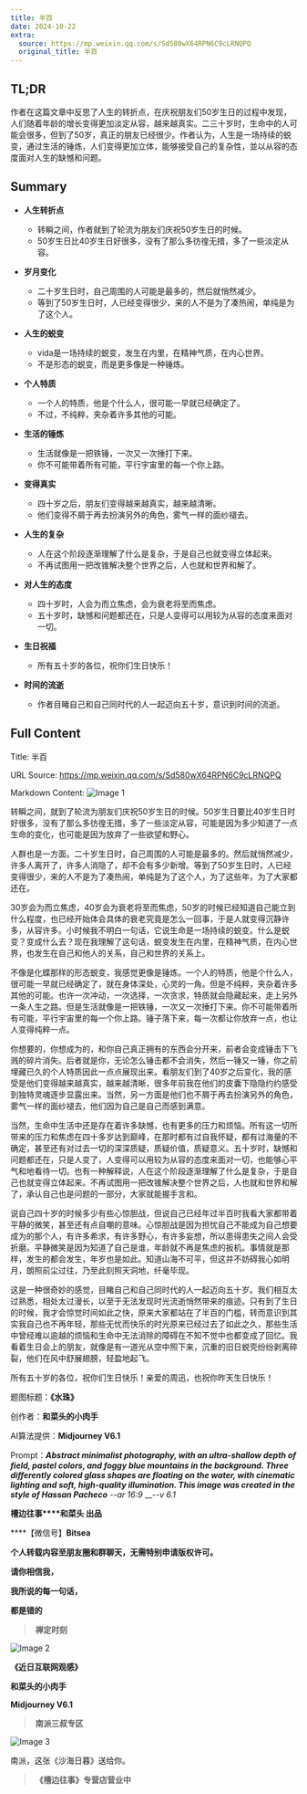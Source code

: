 ```yaml
---
title: 半百
date: 2024-10-22
extra:
  source: https://mp.weixin.qq.com/s/Sd580wX64RPN6C9cLRNQPQ
  original_title: 半百
---
```

## TL;DR
作者在这篇文章中反思了人生的转折点，在庆祝朋友们50岁生日的过程中发现，人们随着年龄的增长变得更加淡定从容，越来越真实。二三十岁时，生命中的人可能会很多，但到了50岁，真正的朋友已经很少。作者认为，人生是一场持续的蜕变，通过生活的锤炼，人们变得更加立体，能够接受自己的复杂性，並以从容的态度面对人生的缺憾和问题。
## Summary
- **人生转折点**
  - 转瞬之间，作者就到了轮流为朋友们庆祝50岁生日的时候。
  - 50岁生日比40岁生日好很多，没有了那么多彷徨无措，多了一些淡定从容。

- **岁月变化**
  - 二十岁生日时，自己周围的人可能是最多的，然后就悄然减少。
  - 等到了50岁生日时，人已经变得很少，来的人不是为了凑热闹，单纯是为了这个人。

- **人生的蜕变**
  - vida是一场持续的蜕变，发生在内里，在精神气质，在内心世界。
  - 不是形态的蜕变，而是更多像是一种锤炼。

- **个人特质**
  - 一个人的特质，他是个什么人，很可能一早就已经确定了。
  - 不过，不纯粹，夹杂着许多其他的可能。

- **生活的锤炼**
  - 生活就像是一把铁锤，一次又一次捶打下来。
  - 你不可能带着所有可能，平行宇宙里的每一个你上路。

- **变得真实**
  - 四十岁之后，朋友们变得越来越真实，越来越清晰。
  - 他们变得不屑于再去扮演另外的角色，雾气一样的面纱褪去。

- **人生的复杂**
  - 人在这个阶段逐渐理解了什么是复杂，于是自己也就变得立体起来。
  - 不再试图用一把改锥解决整个世界之后，人也就和世界和解了。

- **对人生的态度**
  - 四十岁时，人会为而立焦虑，会为衰老将至而焦虑。
  - 五十岁时，缺憾和问题都还在，只是人变得可以用较为从容的态度来面对一切。

- **生日祝福**
  - 所有五十岁的各位，祝你们生日快乐！

- **时间的流逝**
  - 作者目睹自己和自己同时代的人一起迈向五十岁，意识到时间的流逝。
## Full Content
Title: 半百

URL Source: https://mp.weixin.qq.com/s/Sd580wX64RPN6C9cLRNQPQ

Markdown Content:
![Image 1](https://mmbiz.qpic.cn/mmbiz_jpg/Ia6gU9JNtkoyaZiabakflAFVhSibVxqOZician2HPG5ib3ic9tmB4DOHVYXawGQvUc1HibAq44j347bAiaZE0mM1euw82g/640?wx_fmt=jpeg&from=appmsg)

转瞬之间，就到了轮流为朋友们庆祝50岁生日的时候。50岁生日要比40岁生日时好很多，没有了那么多彷徨无措，多了一些淡定从容，可能是因为多少知道了一点生命的变化，也可能是因为放弃了一些欲望和野心。

人群也是一方面。二十岁生日时，自己周围的人可能是最多的。然后就悄然减少，许多人离开了，许多人消隐了，却不会有多少新增。等到了50岁生日时，人已经变得很少，来的人不是为了凑热闹，单纯是为了这个人，为了这些年，为了大家都还在。

30岁会为而立焦虑，40岁会为衰老将至而焦虑，50岁的时候已经知道自己能立到什么程度，也已经开始体会具体的衰老究竟是怎么一回事，于是人就变得沉静许多，从容许多。小时候我不明白一句话，它说生命是一场持续的蜕变。什么是蜕变？变成什么去？现在我理解了这句话，蜕变发生在内里，在精神气质，在内心世界，也发生在自己和他人的关系，自己和世界的关系上。

不像是化蝶那样的形态蜕变，我感觉更像是锤炼。一个人的特质，他是个什么人，很可能一早就已经确定了，就在身体深处，心灵的一角。但是不纯粹，夹杂着许多其他的可能。也许一次冲动，一次选择，一次贪求，特质就会隐藏起来，走上另外一条人生之路。但是生活就像是一把铁锤，一次又一次捶打下来。你不可能带着所有可能，平行宇宙里的每一个你上路。锤子落下来，每一次都让你放弃一点，也让人变得纯粹一点。

你想要的，你想成为的，和你自己真正拥有的东西会分开来，前者会变成锤击下飞溅的碎片消失。后者就是你，无论怎么锤击都不会消失，然后一锤又一锤，你之前埋藏已久的个人特质因此一点点展现出来。看朋友们到了40岁之后变化，我的感受是他们变得越来越真实，越来越清晰，很多年前我在他们的皮囊下隐隐约约感受到独特灵魂逐步显露出来。当然，另一方面是他们也不屑于再去扮演另外的角色，雾气一样的面纱褪去，他们因为自己是自己而感到满意。

当然，生命中生活中还是存在着许多缺憾，也有更多的压力和烦恼。所有这一切所带来的压力和焦虑在四十多岁达到巅峰，在那时都有过自我怀疑，都有过海量的不确定，甚至还有对过去一切的深深质疑，质疑价值，质疑意义。五十岁时，缺憾和问题都还在，只是人变了，人变得可以用较为从容的态度来面对一切，也能够心平气和地看待一切。也有一种解释说，人在这个阶段逐渐理解了什么是复杂，于是自己也就变得立体起来。不再试图用一把改锥解决整个世界之后，人也就和世界和解了，承认自己也是问题的一部分，大家就能握手言和。  

说自己四十岁的时候多少有些心惊胆战，但说自己已经年过半百时我看大家都带着平静的微笑，甚至还有点自嘲的意味。心惊胆战是因为担忧自己不能成为自己想要成为的那个人，有许多希求，有许多野心，有许多妄想，所以患得患失之间人会受折磨。平静微笑是因为知道了自己是谁，年龄就不再是焦虑的扳机。事情就是那样，发生的都会发生，年岁也是如此。知道山海不可平，但这并不妨碍我心如明月，朗照前尘过往，乃至此刻照天洞地，纤毫毕现。

这是一种很奇妙的感觉，目睹自己和自己同时代的人一起迈向五十岁。我们相互太过熟悉，相处太过漫长，以至于无法发现时光流逝悄然带来的痕迹。只有到了生日的时候，我才会惊觉时间如此之快，原来大家都站在了半百的门槛，转而意识到其实我自己也不再年轻，那些无忧而快乐的时光原来已经过去了如此之久，那些生活中曾经难以逾越的烦恼和生命中无法消除的障碍在不知不觉中也都变成了回忆。我看着生日会上的朋友，就像是有一道光从空中照下来，沉重的旧日蜕壳纷纷剥离碎裂，他们在风中舒展翅膀，轻盈地起飞。  

所有五十岁的各位，祝你们生日快乐！亲爱的周迅，也祝你昨天生日快乐！

题图标题：**《水珠》**

创作者：**和菜头的小肉手**

AI算法提供：**Midjourney V6.1**

Prompt：____Abstract minimalist photography, with an ultra-shallow depth of field, pastel colors, and foggy blue mountains in the background. Three differently colored glass shapes are floating on the water, with cinematic lighting and soft, high-quality illumination. This image was created in the style of Hassan Pacheco___ \--ar 16:9_ __\-_\-v 6.1_

**槽边往事****和菜头 出品**

****【微信号】****Bitsea**** 

**个人转载内容至朋友圈和群聊天，无需特别申请版权许可。**

**请你相信我，**

**我所说的每一句话，**

**都是错的**

>  **禅定时刻**

![Image 2](https://mmbiz.qpic.cn/mmbiz_jpg/Ia6gU9JNtkoyaZiabakflAFVhSibVxqOZicicED7BxqCXZQ6LwgA1GYJXkMha77mKFma50brpJcljbDzHSm0sS1yrQ/640?wx_fmt=jpeg&from=appmsg)

**《近日互联网观感》**

**和菜头的小肉手**

**Midjourney V6.1**

>  **南派三叔专区**

![Image 3](https://mmbiz.qpic.cn/mmbiz_jpg/Ia6gU9JNtkoyaZiabakflAFVhSibVxqOZicylDTov1ENssL0epGLzcw3rr42AsBs5o1HsA8eqySNadDWE7jFHHtMQ/640?wx_fmt=jpeg&from=appmsg)

南派，这张《沙海日暮》送给你。

>  **《槽边往事》专营店营业中**

